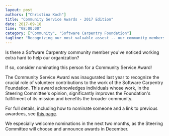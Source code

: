 ```yaml
---
layout: post
authors: ["Christina Koch"]
title: "Community Service Awards - 2017 Edition"
date: 2017-09-18
time: "08:00:00"
category: ["Community", "Software Carpentry Foundation"]
tagline: "Recognizing our most valuable assest -- our community members"
---
```


Is there a Software Carpentry community member you've noticed working 
extra hard to help our organization?  

If so, consider nominating this person for a Community Service Award!

The Community Service Award was inaugurated last year 
to recognize the crucial role of volunteer contributions
to the work of the Software Carpentry Foundation.  This award acknowledges 
individuals whose work, in the Steering Committee's opinion, significantly improves the 
Foundation's fulfillment of its mission and benefits the broader community. 

For full details, including how to nominate someone and a link to previous awardees,
see [this page]({{site.url}}/scf/awards/). 

We especially welcome nominations in the next two months, as 
the Steering Committee will choose and 
announce awards in December.  
